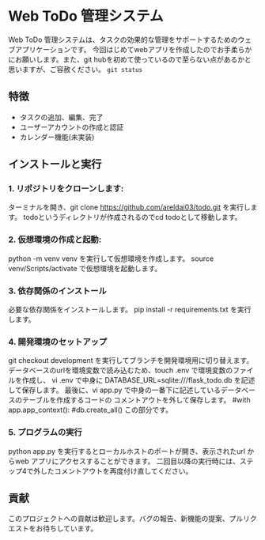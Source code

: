 # Web ToDo 管理システム

Web ToDo 管理システムは、タスクの効果的な管理をサポートするためのウェブアプリケーションです。
今回はじめてwebアプリを作成したのでお手柔らかにお願いします。また、git hubを初めて使っているので至らない点があるかと思いますが、ご容赦ください。
`git status`
## 特徴
- タスクの追加、編集、完了
- ユーザーアカウントの作成と認証
- カレンダー機能(未実装)

## インストールと実行

### 1. リポジトリをクローンします:
ターミナルを開き、git clone https://github.com/areldai03/todo.git を実行します。
todoというディレクトリが作成されるのでcd todoとして移動します。

### 2. 仮想環境の作成と起動:
python -m venv venv を実行して仮想環境を作成します。
source venv/Scripts/activate で仮想環境を起動します。

### 3. 依存関係のインストール
必要な依存関係をインストールします。
pip install -r requirements.txt を実行します。

### 4. 開発環境のセットアップ
git checkout development を実行してブランチを開発環境用に切り替えます。
データベースのurlを環境変数で読み込むため、touch .env で環境変数のファイルを作成し、
vi .env で中身に DATABASE_URL=sqlite:///flask_todo.db を記述して保存します。
最後に、vi app.py で中身の一番下に記述しているデータベースのテーブルを作成するコードの
コメントアウトを外して保存します。
#with app.app_context():
    #db.create_all()
この部分です。

### 5. プログラムの実行
python app.py を実行するとローカルホストのポートが開き、表示されたurl
からweb アプリにアクセスすることができます。
二回目以降の実行時には、ステップ4で外したコメントアウトを再度付け直してください。

## 貢献
このプロジェクトへの貢献は歓迎します。バグの報告、新機能の提案、プルリクエストをお待ちしています。


